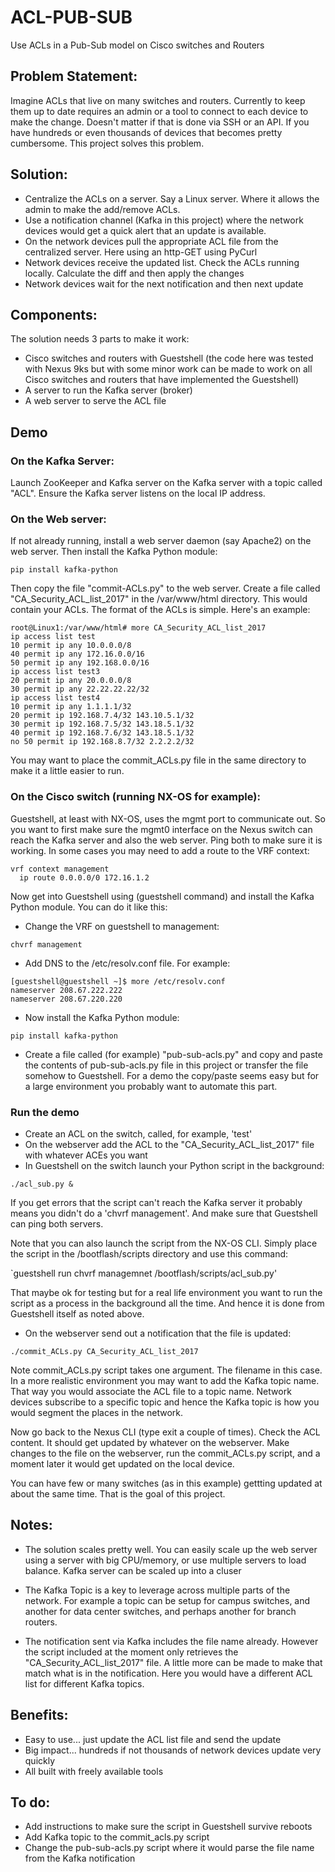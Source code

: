 # ACL-PUB-SUB
Use ACLs in a Pub-Sub model on Cisco switches and Routers

## Problem Statement:

Imagine ACLs that live on many switches and routers. Currently to keep them up to date requires an admin or a tool to connect to each device to make the change. Doesn't matter if that is done via SSH or an API. If you have hundreds or even thousands of devices that becomes pretty cumbersome. This project solves this problem.

## Solution:
 
- Centralize the ACLs on a server. Say a Linux server. Where it allows the admin to make the add/remove ACLs. 
- Use a notification channel (Kafka in this project) where the network devices would get a quick alert that an update is available.
- On the network devices pull the appropriate ACL file from the centralized server. Here using an http-GET using PyCurl
- Network devices receive the updated list. Check the ACLs running locally. Calculate the diff and then apply the changes
- Network devices wait for the next notification and then next update

## Components:

The solution needs 3 parts to make it work:
- Cisco switches and routers with Guestshell (the code here was tested with Nexus 9ks but with some minor work can be made to work on all Cisco switches and routers that have implemented the Guestshell)
- A server to run the Kafka server (broker)
- A web server to serve the ACL file

## Demo

### On the Kafka Server:

Launch ZooKeeper and Kafka server on the Kafka server with a topic called "ACL". Ensure the Kafka server listens on the local IP address.

### On the Web server:

If not already running, install a web server daemon (say Apache2) on the web server. Then install the Kafka Python module:

`pip install kafka-python`

Then copy the file "commit-ACLs.py" to the web server. Create a file called "CA_Security_ACL_list_2017" in the /var/www/html directory. This would contain your ACLs. The format of the ACLs is simple. Here's an example:

```
root@Linux1:/var/www/html# more CA_Security_ACL_list_2017 
ip access list test
10 permit ip any 10.0.0.0/8
40 permit ip any 172.16.0.0/16
50 permit ip any 192.168.0.0/16
ip access list test3
20 permit ip any 20.0.0.0/8
30 permit ip any 22.22.22.22/32
ip access list test4
10 permit ip any 1.1.1.1/32
20 permit ip 192.168.7.4/32 143.10.5.1/32
30 permit ip 192.168.7.5/32 143.18.5.1/32
40 permit ip 192.168.7.6/32 143.18.5.1/32
no 50 permit ip 192.168.8.7/32 2.2.2.2/32
```
You may want to place the commit_ACLs.py file in the same directory to make it a little easier to run.

### On the Cisco switch (running NX-OS for example):

Guestshell, at least with NX-OS, uses the mgmt port to communicate out. So you want to first make sure the mgmt0 interface on the Nexus switch can reach the Kafka server and also the web server. Ping both to make sure it is working. In some cases you may need to add a route to the VRF context:

```
vrf context management
  ip route 0.0.0.0/0 172.16.1.2
```

Now get into Guestshell using (guestshell command) and install the Kafka Python module. You can do it like this:

- Change the VRF on guestshell to management:

`chvrf management`

- Add DNS to the /etc/resolv.conf file. For example:

```
[guestshell@guestshell ~]$ more /etc/resolv.conf 
nameserver 208.67.222.222
nameserver 208.67.220.220
```

- Now install the Kafka Python module:

`pip install kafka-python`

- Create a file called (for example) "pub-sub-acls.py" and copy and paste the contents of pub-sub-acls.py file in this project or transfer the file somehow to Guestshell. For a demo the copy/paste seems easy but for a large environment you probably want to automate this part.

### Run the demo

- Create an ACL on the switch, called, for example, 'test'
- On the webserver add the ACL to the "CA_Security_ACL_list_2017" file with whatever ACEs you want
- In Guestshell on the switch launch your Python script in the background:

`./acl_sub.py &`

If you get errors that the script can't reach the Kafka server it probably means you didn't do a 'chvrf management'. And make sure that Guestshell can ping both servers.

Note that you can also launch the script from the NX-OS CLI. Simply place the script in the /bootflash/scripts directory and use this command:

`guestshell run chvrf managemnet /bootflash/scripts/acl_sub.py'

That maybe ok for testing but for a real life environment you want to run the script as a process in the background all the time. And hence it is done from Guestshell itself as noted above.

- On the webserver send out a notification that the file is updated:

`./commit_ACLs.py CA_Security_ACL_list_2017`

Note commit_ACLs.py script takes one argument. The filename in this case. In a more realistic environment you may want to add the Kafka topic name. That way you would associate the ACL file to a topic name. Network devices subscribe to a specific topic and hence the Kafka topic is how you would segment the places in the network.

Now go back to the Nexus CLI (type exit a couple of times). Check the ACL content. It should get updated by whatever on the webserver. Make changes to the file on the webserver, run the commit_ACLs.py script, and a moment later it would get updated on the local device.

You can have few or many switches (as in this example) gettting updated at about the same time. That is the goal of this project.

## Notes:

- The solution scales pretty well. You can easily scale up the web server using a server with big CPU/memory, or use multiple servers to load balance. Kafka server can be scaled up into a cluser

- The Kafka Topic is a key to leverage across multiple parts of the network. For example a topic can be setup for campus switches, and another for data center switches, and perhaps another for branch routers.

- The notification sent via Kafka includes the file name already. However the script included at the moment only retrieves the "CA_Security_ACL_list_2017" file. A little more can be made to make that match what is in the notification. Here you would have a different ACL list for different Kafka topics.

## Benefits:

- Easy to use... just update the ACL list file and send the update
- Big impact... hundreds if not thousands of network devices update very quickly
- All built with freely available tools

## To do:

- Add instructions to make sure the script in Guestshell survive reboots
- Add Kafka topic to the commit_acls.py script
- Change the pub-sub-acls.py script where it would parse the file name from the Kafka notification

